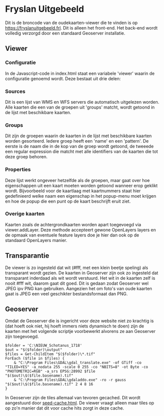 # Fryslan Uitgebeeld
Dit is de broncode van de oudekaarten-viewer die te vinden is op <a href='https://fryslanuitgebeeld.frl'>https://fryslanuitgebeeld.frl</a>. Dit is alleen het front-end. Het back-end wordt volledig verzorgd door een standaard Geoserver installatie.

## Viewer

### Configuratie
In de Javascript-code in index.html staat een variabele 'viewer' waarin de configuratie genoemd wordt. Deze bestaat uit drie delen:

### Sources
Dit is een lijst van WMS en WFS servers die automatisch uitgelezen worden. Alle kaarten die een van de groepen uit 'groups' matcht, wordt getoond in de lijst met beschikbare kaarten.

### Groups
Dit zijn de groepen waarin de kaarten in de lijst met beschikbare kaarten worden gesorteerd. Iedere groep heeft een 'name' en een 'pattern'. De eerste is de naam die in de kop van de groep wordt getoond, de tweeede een regular expression die matcht met alle identifiers van de kaarten die tot deze groep behoren.

### Properties
Deze lijst werkt ongeveer hetzelfde als de groepen, maar gaat over hoe eigenschappen uit een kaart moeten worden getoond wanneer erop geklikt wordt. Bijvoorbeeld voor de kaartlaag met kaartnummers staat hier gedefinieerd welke naam een eigenschap in het popup-menu moet krijgen en hoe de popup die een punt op de kaart beschrijft eruit ziet.

### Overige kaarten
Kaarten zoals de achtergrondkaarten worden apart toegevoegd via viewer.addLayer. Deze methode accepteert gewone OpenLayers layers en de opmaak van eventuele feature layers doe je hier dan ook op de standaard OpenLayers manier.

## Transparantie
De viewer is zo ingesteld dat wit (#fff, met een klein beetje speling) als transparant wordt gezien. De kaarten in Geoserver zijn ook zo ingesteld dat transparant inderdaad als wit wordt verstuurd. Het wit in de kaarten zelf is nooit #fff wit, daarom gaat dit goed. Dit is gedaan zodat Geoserver wel JPEG ipv PNG kan gebruiken. Aangezien het om foto's van oude kaarten gaat is JPEG een veel geschikter bestandsformaat dan PNG.

## Geoserver
Omdat de Geoserver die is ingericht voor deze website niet zo krachtig is (dat hoeft ook niet, hij hoeft immers niets dynamisch te doen) zijn de kaarten met het volgende scriptje voorbewerkt alvorens ze aan Geoserver zijn toegevoegd.

```
$folder = 'C:\NIEUW_Schotanus_1718'
$out = "$($folder)\output"
$files = Get-ChildItem "$($folder)\*.tif"
ForEach ($file in $files) {
    & "C:\Program Files\GDAL\gdal_translate.exe" -of GTiff -co "TILED=YES" -a_nodata 255 -scale 0 255 -co "NBITS=8" -ot Byte -co "PHOTOMETRIC=RGB" -a_srs EPSG:28992 $file "$($out)\$($file.basename).tif"
    & "C:\Program Files\GDAL\gdaladdo.exe" -ro -r gauss "$($out)\$($file.basename).tif" 2 4 8 16
}
```

In Geoserver zijn de tiles allemaal van tevoren gecached. Dit wordt aangestuurd door [seed-cache.html](https://gist.github.com/jelmervdl/eb7cbed5d6042d2a9789fc20254aef42). De viewer vraagt alleen maar tiles op op zo'n manier dat dit voor cache hits zorgt in deze cache.
